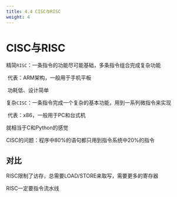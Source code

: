 ```yaml
---
title: 4.4 CISC与RISC
weight: 4
---
```


# CISC与RISC

精简`RISC`：一条指令的功能尽可能基础，多条指令组合完成复杂功能

​	代表：ARM架构，一般用于手机平板

​	功耗低、设计简单

复杂`CISC`：一条指令完成一个复杂的基本功能，用到一系列微指令来实现

​	代表：x86，一般用于PC和台式机

就相当于C和Python的感觉

CISC的问题：程序中80%的语句都只用到指令系统中20%的指令

## 对比

RISC限制了访存，总需要LOAD/STORE来取写，需要更多的寄存器

RISC一定要指令流水线
